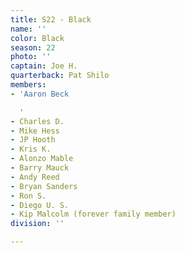 ```yaml
---
title: S22 - Black
name: ''
color: Black
season: 22
photo: ''
captain: Joe H.
quarterback: Pat Shilo
members:
- 'Aaron Beck

  '
- Charles D.
- Mike Hess
- JP Hooth
- Kris K.
- Alonzo Mable
- Barry Mauck
- Andy Reed
- Bryan Sanders
- Ron S.
- Diego U. S.
- Kip Malcolm (forever family member)
division: ''

---
```

